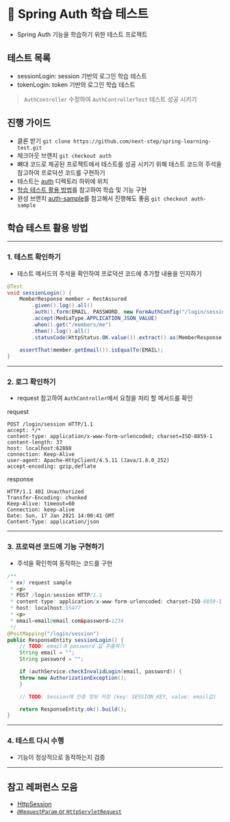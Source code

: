 # 📖 Spring Auth 학습 테스트
- Spring Auth 기능을 학습하기 위한 테스트 프로젝트

## 테스트 목록
- sessionLogin: session 기반의 로그인 학습 테스트
- tokenLogin: token 기반의 로그인 학습 테스트

> `AuthController` 수정하여 `AuthControllerTest` 테스트 성공 시키기

## 진행 가이드
- 클론 받기 `git clone https://github.com/next-step/spring-learning-test.git`
- 체크아웃 브랜치 `git checkout auth`
- 뼈대 코드로 제공된 프로젝트에서 테스트를 성공 시키기 위해 테스트 코드의 주석을 참고하여 프로덕션 코드를 구현하기
- 테스트는 [auth](https://github.com/speculatingwook/spring-learning-test/tree/auth/src/test/java/nextstep/helloworld/auth) 디렉토리 하위에 위치
- [학습 테스트 활용 방법](https://github.com/speculatingwook/spring-learning-test/blob/core/README.md#%ED%95%99%EC%8A%B5-%ED%85%8C%EC%8A%A4%ED%8A%B8-%ED%99%9C%EC%9A%A9-%EB%B0%A9%EB%B2%95)를 참고하여 학습 및 기능 구현
- 완성 브랜치 [auth-sample](https://github.com/next-step/spring-learning-test/tree/auth-sample)를 참고해서 진행해도 좋음 `git checkout auth-sample`

## 학습 테스트 활용 방법

---
### 1. 테스트 확인하기

- 테스트 메서드의 주석을 확인하여 프로덕션 코드에 추가할 내용을 인지하기

```java
@Test
void sessionLogin() {
    MemberResponse member = RestAssured
        .given().log().all()
        .auth().form(EMAIL, PASSWORD, new FormAuthConfig("/login/session", USERNAME_FIELD, PASSWORD_FIELD))
        .accept(MediaType.APPLICATION_JSON_VALUE)
        .when().get("/members/me")
        .then().log().all()
        .statusCode(HttpStatus.OK.value()).extract().as(MemberResponse.class);
    
    assertThat(member.getEmail()).isEqualTo(EMAIL);
}
```  


---

### 2. 로그 확인하기
- request 참고하여 `AuthController`에서 요청을 처리 할 메서드를 확인

request
```http
POST /login/session HTTP/1.1
accept: */*
content-type: application/x-www-form-urlencoded; charset=ISO-8859-1
content-length: 37
host: localhost:62888
connection: Keep-Alive
user-agent: Apache-HttpClient/4.5.11 (Java/1.8.0_252)
accept-encoding: gzip,deflate
```

response
```http
HTTP/1.1 401 Unauthorized
Transfer-Encoding: chunked
Keep-Alive: timeout=60
Connection: keep-alive
Date: Sun, 17 Jan 2021 14:00:41 GMT
Content-Type: application/json
```

---

### 3. 프로덕션 코드에 기능 구현하기
- 주석을 확인학여 동작하는 코드를 구현

```java
/**
 * ex) request sample
 * <p>
 * POST /login/session HTTP/1.1
 * content-type: application/x-www-form-urlencoded; charset=ISO-8859-1
 * host: localhost:55477
 * <p>
 * email=email@email.com&password=1234
 */
@PostMapping("/login/session")
public ResponseEntity sessionLogin() {
    // TODO: email과 password 값 추출하기
    String email = "";
    String password = "";

    if (authService.checkInvalidLogin(email, password)) {
    throw new AuthorizationException();
    }

    // TODO: Session에 인증 정보 저장 (key: SESSION_KEY, value: email값)

    return ResponseEntity.ok().build();
}
```

---

### 4. 테스트 다시 수행

- 기능이 정상적으로 동작하는지 검증

---

## 참고 레퍼런스 모음

- [HttpSession](https://www.baeldung.com/spring-security-session#2-injecting-the-raw-session-into-a-controller)
- [`@RequestParam` or `HttpServletRequest`](https://docs.spring.io/spring-framework/docs/current/reference/html/web.html#mvc-ann-arguments)
